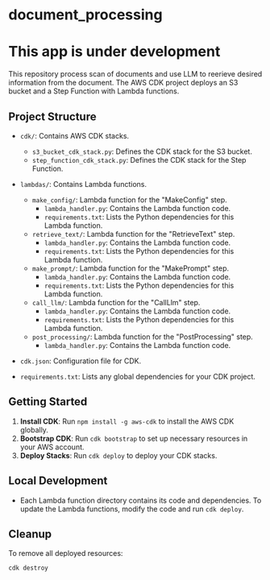 # document_processing

# This app is under development
This repository process scan of documents and use LLM to reerieve desired information from the document. 
The AWS CDK project deploys an S3 bucket and a Step Function with Lambda functions.

## Project Structure

- `cdk/`: Contains AWS CDK stacks.
  - `s3_bucket_cdk_stack.py`: Defines the CDK stack for the S3 bucket.
  - `step_function_cdk_stack.py`: Defines the CDK stack for the Step Function.

- `lambdas/`: Contains Lambda functions.
  - `make_config/`: Lambda function for the "MakeConfig" step.
    - `lambda_handler.py`: Contains the Lambda function code.
    - `requirements.txt`: Lists the Python dependencies for this Lambda function.
  - `retrieve_text/`: Lambda function for the "RetrieveText" step.
    - `lambda_handler.py`: Contains the Lambda function code.
    - `requirements.txt`: Lists the Python dependencies for this Lambda function.
  - `make_prompt/`: Lambda function for the "MakePrompt" step.
    - `lambda_handler.py`: Contains the Lambda function code.
    - `requirements.txt`: Lists the Python dependencies for this Lambda function.
  - `call_llm/`: Lambda function for the "CallLlm" step.
    - `lambda_handler.py`: Contains the Lambda function code.
    - `requirements.txt`: Lists the Python dependencies for this Lambda function.
  - `post_processing/`: Lambda function for the "PostProcessing" step.
    - `lambda_handler.py`: Contains the Lambda function code.

- `cdk.json`: Configuration file for CDK.
- `requirements.txt`: Lists any global dependencies for your CDK project.

## Getting Started

1. **Install CDK**: Run `npm install -g aws-cdk` to install the AWS CDK globally.
2. **Bootstrap CDK**: Run `cdk bootstrap` to set up necessary resources in your AWS account.
3. **Deploy Stacks**: Run `cdk deploy` to deploy your CDK stacks.

## Local Development

- Each Lambda function directory contains its code and dependencies. To update the Lambda functions, modify the code and run `cdk deploy`.

## Cleanup

To remove all deployed resources:

```bash
cdk destroy
